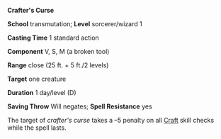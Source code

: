  **Crafter's Curse**

**School** transmutation; **Level** sorcerer/wizard 1

**Casting Time** 1 standard action

**Component** V, S, M (a broken tool)

**Range** close (25 ft. + 5 ft./2 levels)

**Target** one creature

**Duration** 1 day/level (D)

**Saving Throw** Will negates; **Spell Resistance** yes

The target of _crafter's curse_ takes a –5 penalty on all [Craft](../../skills/craft#_craft) skill checks while the spell lasts.

